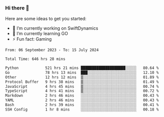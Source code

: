 ### Hi there 👋

Here are some ideas to get you started:

- 🔭 I’m currently working on SwiftDynamics
- 🌱 I’m currently learning GO
-  ⚡ Fun fact: Gaming
  
  <!--
- 👯 I’m looking to collaborate on ...
- 🤔 I’m looking for help with ...
- 💬 Ask me about ...
- 📫 How to reach me: ...
- 😄 Pronouns: ...
-->

<!--START_SECTION:waka-->

```txt
From: 06 September 2023 - To: 15 July 2024

Total Time: 646 hrs 28 mins

Python            521 hrs 21 mins ████████████████████░░░░░   80.64 %
Go                78 hrs 13 mins  ███░░░░░░░░░░░░░░░░░░░░░░   12.10 %
Other             12 hrs 12 mins  ▒░░░░░░░░░░░░░░░░░░░░░░░░   01.89 %
Protocol Buffer   9 hrs 38 mins   ▒░░░░░░░░░░░░░░░░░░░░░░░░   01.49 %
JavaScript        4 hrs 45 mins   ▒░░░░░░░░░░░░░░░░░░░░░░░░   00.74 %
TypeScript        4 hrs 41 mins   ▒░░░░░░░░░░░░░░░░░░░░░░░░   00.72 %
Markdown          2 hrs 46 mins   ░░░░░░░░░░░░░░░░░░░░░░░░░   00.43 %
YAML              2 hrs 46 mins   ░░░░░░░░░░░░░░░░░░░░░░░░░   00.43 %
Bash              2 hrs 39 mins   ░░░░░░░░░░░░░░░░░░░░░░░░░   00.41 %
SSH Config        1 hr 8 mins     ░░░░░░░░░░░░░░░░░░░░░░░░░   00.18 %
```

<!--END_SECTION:waka-->
